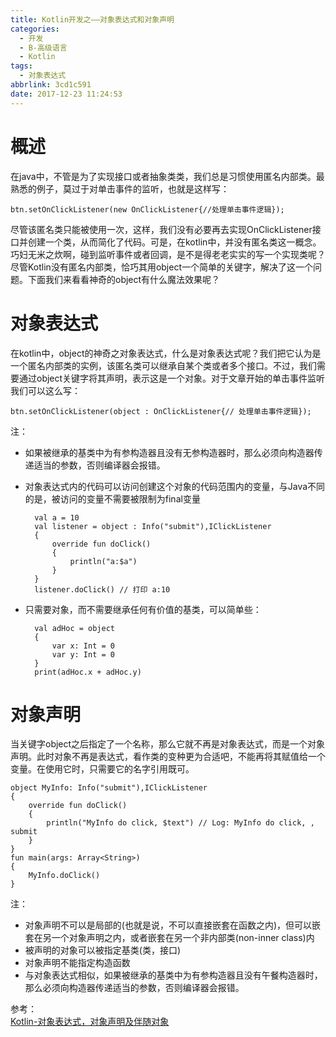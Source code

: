 ```yaml
---
title: Kotlin开发之——对象表达式和对象声明
categories:
  - 开发
  - B-高级语言
  - Kotlin
tags:
  - 对象表达式
abbrlink: 3cd1c591
date: 2017-12-23 11:24:53
---
```

# 概述  
在java中，不管是为了实现接口或者抽象类类，我们总是习惯使用匿名内部类。最熟悉的例子，莫过于对单击事件的监听，也就是这样写：  

	btn.setOnClickListener(new OnClickListener{//处理单击事件逻辑});
尽管该匿名类只能被使用一次，这样，我们没有必要再去实现OnClickListener接口并创建一个类，从而简化了代码。可是，在kotlin中，并没有匿名类这一概念。巧妇无米之炊啊，碰到监听事件或者回调，是不是得老老实实的写一个实现类呢？尽管Kotlin没有匿名内部类，恰巧其用object一个简单的关键字，解决了这一个问题。下面我们来看看神奇的object有什么魔法效果呢？  
<!--more-->

# 对象表达式
在kotlin中，object的神奇之对象表达式，什么是对象表达式呢？我们把它认为是一个匿名内部类的实例，该匿名类可以继承自某个类或者多个接口。不过，我们需要通过object关键字将其声明，表示这是一个对象。对于文章开始的单击事件监听我们可以这么写：  

	btn.setOnClickListener(object : OnClickListener{// 处理单击事件逻辑});
注：  

- 如果被继承的基类中为有参构造器且没有无参构造器时，那么必须向构造器传递适当的参数，否则编译器会报错。
- 对象表达式内的代码可以访问创建这个对象的代码范围内的变量，与Java不同的是，被访问的变量不需要被限制为final变量  

		val a = 10
		val listener = object : Info("submit"),IClickListener 
		{
    		override fun doClick() 
			{
        		println("a:$a")
    		}
		}
		listener.doClick() // 打印 a:10
- 只需要对象，而不需要继承任何有价值的基类，可以简单些：  

		val adHoc = object
		{
    		var x: Int = 0
    		var y: Int = 0
		}
		print(adHoc.x + adHoc.y)

# 对象声明
当关键字object之后指定了一个名称，那么它就不再是对象表达式，而是一个对象声明。此时对象不再是表达式，看作类的变种更为合适吧，不能再将其赋值给一个变量。在使用它时，只需要它的名字引用既可。   

	object MyInfo: Info("submit"),IClickListener
	{
    	override fun doClick() 
		{
            println("MyInfo do click, $text") // Log: MyInfo do click, , submit
    	}
	}
	fun main(args: Array<String>) 
	{
    	MyInfo.doClick()
	}
注：   
- 对象声明不可以是局部的(也就是说，不可以直接嵌套在函数之内)，但可以嵌套在另一个对象声明之内，或者嵌套在另一个非内部类(non-inner class)内
- 被声明的对象可以被指定基类(类，接口)
- 对象声明不能指定构造函数
- 与对象表达式相似，如果被继承的基类中为有参构造器且没有午餐构造器时，那么必须向构造器传递适当的参数，否则编译器会报错。   

参考：   
[ Kotlin-对象表达式，对象声明及伴随对象][1]

[1]: http://blog.csdn.net/IO_Field/article/details/52937646


